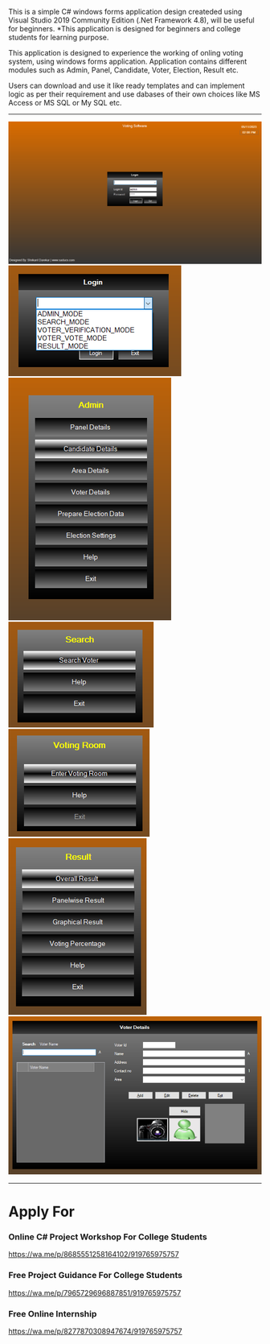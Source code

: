 This is a simple C# windows forms application design createded using
Visual Studio 2019 Community Edition (.Net Framework 4.8), will be useful for beginners.
*This application is designed for beginners and college students for learning purpose.

This application is designed to experience the working of onling voting system,
using windows forms application. Application contains different modules such as Admin, 
Panel, Candidate, Voter, Election, Result etc.

Users can download and use it like ready templates and can implement logic as per their 
requirement and use dabases of their own choices like MS Access or MS SQL or My SQL etc.

-----
<img src="00login_screen.png" alt="Login Screen">

<img src="01login_mode.PNG" alt="Login Role">

<img src="02admin_mode.PNG" alt="Admin">

<img src="03search_voter.PNG" alt="Search Voter">

<img src="04voting_room.PNG" alt="Voting Room">

<img src="05result_mod.PNG" alt="Result">

<img src="06voter.PNG" alt="Result">

-----

# Apply For 

### Online C# Project Workshop For College Students
https://wa.me/p/8685551258164102/919765975757

### Free Project Guidance For College Students
https://wa.me/p/7965729696887851/919765975757

### Free Online Internship
https://wa.me/p/8277870308947674/919765975757
